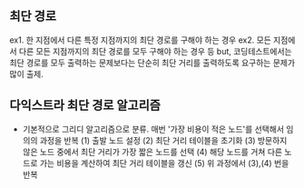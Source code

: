 ## 최단 경로
ex1. 한 지점에서 다른 특정 지점까지의 최단 경로를 구해야 하는 경우
ex2. 모든 지점에서 다른 모든 지점까지의 최단 경로를 모두 구해야 하는 경우 등
but, 코딩테스트에서는 최단 경로를 모두 출력하는 문제보다는 단순히 최단 거리를 출력하도록 요구하는 문제가 많이 출제.

## 다익스트라 최단 경로 알고리즘
- 기본적으로 그리디 알고리즘으로 분류. 매번 '가장 비용이 적은 노드'를 선택해서 임의의 과정을 반복
(1) 출발 노드 설정
(2) 최단 거리 테이블을 초기화
(3) 방문하지 않은 노드 중에서 최단 거리가 가장 짧은 노드를 선택
(4) 해당 노드를 거쳐 다른 노드로 가는 비용을 계산하여 최단 거리 테이블을 갱신
(5) 위 과정에서 (3),(4) 번을 반복